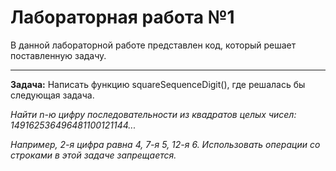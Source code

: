 # Лабораторная работа №1

В данной лабораторной работе представлен код, который решает поставленную задачу.

---

**Задача:** Написать функцию squareSequenceDigit(), где решалась бы следующая задача.

*Найти n-ю цифру последовательности из квадратов целых чисел: 149162536496481100121144...*

*Например, 2-я цифра равна 4, 7-я 5, 12-я 6. Использовать операции со строками в этой задаче запрещается.*